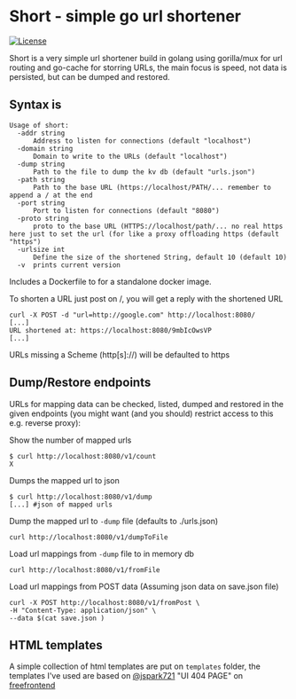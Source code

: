 # Short - simple go url shortener

[![License](https://img.shields.io/badge/license-MIT-green.svg)](https://git.thebarrens.nu/wolvie/short/blob/master/LICENSE)

Short is a very simple url shortener build in golang using gorilla/mux for url routing and go-cache for storring URLs, the main focus is speed, not data is persisted, but can be dumped and restored.

## Syntax is

```shell
Usage of short:
  -addr string
      Address to listen for connections (default "localhost")
  -domain string
      Domain to write to the URLs (default "localhost")
  -dump string
      Path to the file to dump the kv db (default "urls.json")
  -path string
      Path to the base URL (https://localhost/PATH/... remember to append a / at the end
  -port string
      Port to listen for connections (default "8080")
  -proto string
      proto to the base URL (HTTPS://localhost/path/... no real https here just to set the url (for like a proxy offloading https (default "https")
  -urlsize int
      Define the size of the shortened String, default 10 (default 10)
  -v  prints current version
```

Includes a Dockerfile to for a standalone docker image.

To shorten a URL just post on /, you will get a reply with the shortened URL

```shell
curl -X POST -d "url=http://google.com" http://localhost:8080/
[...]
URL shortened at: https://localhost:8080/9mbIcOwsVP
[...]
```

URLs missing a Scheme (http[s]://) will be defaulted to https

## Dump/Restore endpoints

URLs for mapping data can be checked, listed, dumped and restored in the given endpoints (you might want (and you should) restrict access to this e.g. reverse proxy):

Show the number of mapped urls

```shell
$ curl http://localhost:8080/v1/count
X
```

Dumps the mapped url to json

```shell
$ curl http://localhost:8080/v1/dump
[...] #json of mapped urls
```

Dump the mapped url to `-dump` file (defaults to ./urls.json)

```shell
curl http://localhost:8080/v1/dumpToFile
```

Load url mappings from `-dump` file to in memory db

```shell
curl http://localhost:8080/v1/fromFile
```

Load url mappings from POST data (Assuming json data on save.json file)

```shell
curl -X POST http://localhost:8080/v1/fromPost \
-H "Content-Type: application/json" \
--data $(cat save.json )
```

## HTML templates

A simple collection of html templates are put on `templates` folder, the templates I've used are based on [@jspark721]( https://github.com/jspark721 ) "UI 404 PAGE" on [freefrontend](https://codepen.io/juliepark/pen/erOoeZ)
